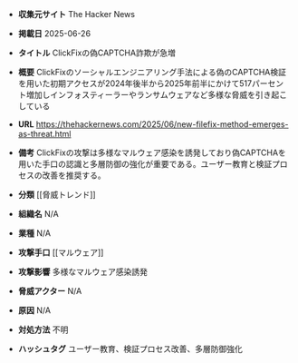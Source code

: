 - **収集元サイト**
The Hacker News

- **掲載日**
2025-06-26

- **タイトル**
ClickFixの偽CAPTCHA詐欺が急増

- **概要**
ClickFixのソーシャルエンジニアリング手法による偽のCAPTCHA検証を用いた初期アクセスが2024年後半から2025年前半にかけて517パーセント増加しインフォスティーラーやランサムウェアなど多様な脅威を引き起こしている

- **URL**
https://thehackernews.com/2025/06/new-filefix-method-emerges-as-threat.html

- **備考**
ClickFixの攻撃は多様なマルウェア感染を誘発しており偽CAPTCHAを用いた手口の認識と多層防御の強化が重要である。ユーザー教育と検証プロセスの改善を推奨する。

- **分類**
[[脅威トレンド]]

- **組織名**
N/A

- **業種**
N/A

- **攻撃手口**
[[マルウェア]]

- **攻撃影響**
多様なマルウェア感染誘発

- **脅威アクター**
N/A

- **原因**
N/A

- **対処方法**
不明

- **ハッシュタグ**
ユーザー教育、検証プロセス改善、多層防御強化
